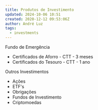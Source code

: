 ```yaml
---
title: Produtos de Investimento
updated: 2024-10-06 10:51
created: 2020-12-12 09:53:06Z
author: André Luz
tags:
  - investments
---
```


Fundo de Emergência

- Certificados de Aforro - CTT - 3 meses
- Certificados do Tesouro - CTT - 1 ano

Outros Investimentos

- Ações
- ETF's
- Obrigações
- Fundos de Investimento
- Criptomoedas
